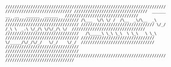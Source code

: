 `
///////////////////////////////////////////////////////////////////////////////////////////////////
 ////////////////////////////////  ______  __  __   ______  ______   ////////////////////////////////
 //////////////////////////////// /\___  \/\ \/ /  /\__  _\/\__  _\  ////////////////////////////////
 //////////////////////////////// \/_/  /_\ \  _.\ \/_/\ \/\/_/\ \/  ////////////////////////////////
 ////////////////////////////////   /\_____\ \_\ \_\  \ \_\   \ \_\  ////////////////////////////////
 ////////////////////////////////   \/_____/\/_/\/_/   \/_/    \/_/  ////////////////////////////////
 ////////////////////////////////                                    ////////////////////////////////
////////////////////////////////////////////////////////////////////////////////////////////////////
`
